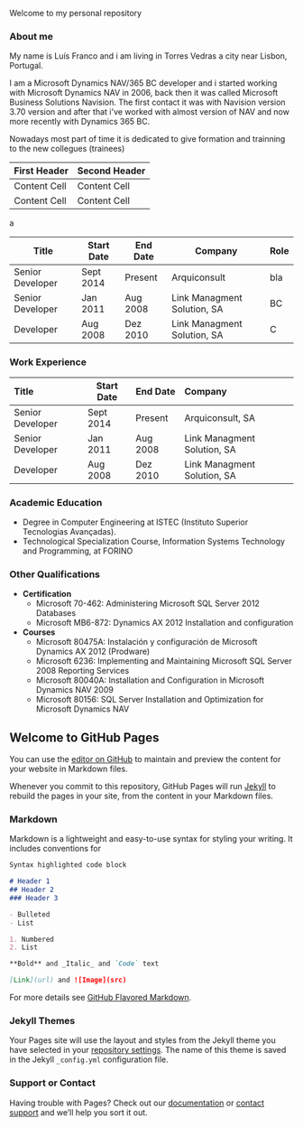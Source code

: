 Welcome to my personal repository
### About me

My name is Luís Franco and i am living in Torres Vedras a city near Lisbon, Portugal.

I am a Microsoft Dynamics NAV/365 BC developer and i started working with Microsoft Dynamics NAV in 2006, back then it was called Microsoft Business Solutions Navision.
The first contact it was with Navision version 3.70 version and after that i've worked with almost version of NAV and now more recently with Dynamics 365 BC.

Nowadays most part of time it is dedicated to give formation and trainning to the new collegues (trainees)


| First Header  | Second Header |
| ------------- | ------------- |
| Content Cell  | Content Cell  |
| Content Cell  | Content Cell  |

a

| Title            | Start Date | End Date | Company                     | Role |
| ---------------- | ---------- | -------- | --------------------------- | ---- |
| Senior Developer | Sept 2014  | Present  | Arquiconsult                | bla  |
| Senior Developer | Jan 2011   | Aug 2008 | Link Managment Solution, SA | BC   |
| Developer        | Aug 2008   | Dez 2010 | Link Managment Solution, SA | C    |

### Work Experience


| Title            | Start Date | End Date | Company                     |
| :--------------- | ---------- | -------- | :-------------------------- |
| Senior Developer | Sept 2014  | Present  | Arquiconsult, SA            |
| Senior Developer | Jan 2011   | Aug 2008 | Link Managment Solution, SA |
| Developer        | Aug 2008   | Dez 2010 | Link Managment Solution, SA |

### Academic Education
- Degree in Computer Engineering at ISTEC (Instituto Superior Tecnologias Avançadas).
- Technological Specialization Course, Information Systems Technology and Programming, at FORINO


### Other Qualifications
- **Certification**
  - Microsoft 70-462: Administering Microsoft SQL Server 2012 Databases 
  - Microsoft MB6-872: Dynamics AX 2012 Installation and configuration
- **Courses**
  - Microsoft 80475A: Instalación y configuración de Microsoft Dynamics AX 2012 (Prodware)
  - Microsoft 6236: Implementing and Maintaining Microsoft SQL Server 2008 Reporting Services
  - Microsoft 80040A: Installation and Configuration in Microsoft Dynamics NAV 2009
  - Microsoft 80156: SQL Server Installation and Optimization for Microsoft Dynamics NAV

## Welcome to GitHub Pages

You can use the [editor on GitHub](https://github.com/luiscbfranco/luiscbfranco.github.io/edit/master/index.md) to maintain and preview the content for your website in Markdown files.

Whenever you commit to this repository, GitHub Pages will run [Jekyll](https://jekyllrb.com/) to rebuild the pages in your site, from the content in your Markdown files.

### Markdown

Markdown is a lightweight and easy-to-use syntax for styling your writing. It includes conventions for

```markdown
Syntax highlighted code block

# Header 1
## Header 2
### Header 3

- Bulleted
- List

1. Numbered
2. List 

**Bold** and _Italic_ and `Code` text

[Link](url) and ![Image](src)
```

For more details see [GitHub Flavored Markdown](https://guides.github.com/features/mastering-markdown/).

### Jekyll Themes

Your Pages site will use the layout and styles from the Jekyll theme you have selected in your [repository settings](https://github.com/luiscbfranco/luiscbfranco.github.io/settings). The name of this theme is saved in the Jekyll `_config.yml` configuration file.

### Support or Contact

Having trouble with Pages? Check out our [documentation](https://help.github.com/categories/github-pages-basics/) or [contact support](https://github.com/contact) and we’ll help you sort it out.
